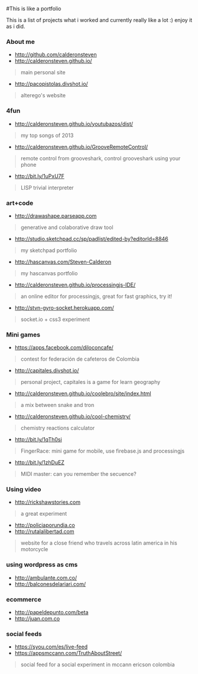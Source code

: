 #This is like a portfolio

This is a list of projects what i worked and currently really like a lot :) enjoy it as i did.

### About me
- http://github.com/calderonsteven
- http://calderonsteven.github.io/
> main personal site
- http://pacopistolas.divshot.io/
> alterego's website

### 4fun
- http://calderonsteven.github.io/youtubazos/dist/
> my top songs of 2013
- http://calderonsteven.github.io/GrooveRemoteControl/
> remote control from grooveshark, control grooveshark using your phone
- http://bit.ly/1uPxU7F
> LISP trivial interpreter

### art+code
- http://drawashape.parseapp.com
> generative and colaborative draw tool
- http://studio.sketchpad.cc/sp/padlist/edited-by?editorId=8846
> my sketchpad portfolio
- http://hascanvas.com/Steven-Calderon
> my hascanvas portfolio
- http://calderonsteven.github.io/processingjs-IDE/
> an online editor for processingjs, great for fast graphics, try it!
- http://stvn-gyro-socket.herokuapp.com/
> socket.io + css3 experiment

### Mini games
- https://apps.facebook.com/diloconcafe/
> contest for federación de cafeteros de Colombia
- http://capitales.divshot.io/
> personal project, capitales is a game for learn geography
- http://calderonsteven.github.io/coolebro/site/index.html
> a mix between snake and tron 
- http://calderonsteven.github.io/cool-chemistry/
> chemistry reactions calculator
- http://bit.ly/1qTh0si
> FingerRace: mini game for mobile, use firebase.js and processingjs
- http://bit.ly/1zhDuEZ
> MIDI master: can you remember the secuence?

### Using video
- http://rickshawstories.com
> a great experiment 
- http://policiaporundia.co
- http://rutalalibertad.com
> website for a close friend who travels across latin america in his motorcycle

### using wordpress as cms
- http://ambulante.com.co/
- http://balconesdelariari.com/

### ecommerce
- http://papeldepunto.com/beta
- http://juan.com.co

### social feeds
- https://syou.com/es/live-feed
- https://appsmccann.com/TruthAboutStreet/
> social feed for a social experiment in mccann ericson colombia

